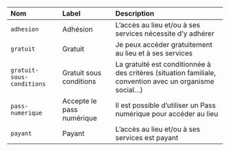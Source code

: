| Nom | Label | Description |
| :- | :- | :- |
| `adhesion` | Adhésion | L’accès au lieu et/ou à ses services nécessite d’y adhérer |
| `gratuit` | Gratuit | Je peux accéder gratuitement au lieu et à ses services |
| `gratuit-sous-conditions` | Gratuit sous conditions | La gratuité est conditionnée à des critères (situation familiale, convention avec un organisme social…) |
| `pass-numerique` | Accepte le pass numérique | Il est possible d’utiliser un Pass numérique pour accéder au lieu |
| `payant` | Payant | L’accès au lieu et/ou à ses services est payant |